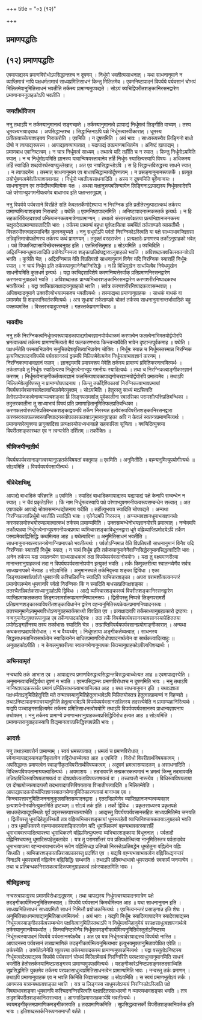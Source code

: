 +++
title = "०३ (१२)"

+++


## प्रमाणपद्धतिः

## (१२) **प्रमाणपद्धतिः**

एवमापाद्यस्य प्रमाणविरोधोऽपसिद्धान्तश्च न दूषणम् । निर्धूमो भवतीत्यसाधनात् । यथा साधनानुमाने न व्याप्तिमात्रं नापि पक्षधर्मतामात्रं साध्यप्रमितिसाधनं किन्तु मिलितमेव । एवमनिष्टापादनं विपर्यये पर्यवसानं चोभयं मिलितमेवानुमितिसाधनं भवतीति तर्कस्य प्रामाण्यमुपपद्यते । सोऽयं क्वचिद्विपरीतशङ्कानिरसनद्वारेण प्रमाणानामनुग्राहकोऽपि भवतीति ।

### **जयतीर्थविजय**

ननु तथाऽपि न तर्कस्यानुमानत्वं सङ्गच्छते । तर्कस्यानुमानत्वे ह्यापाद्यं निर्धूमत्वं लिङ्गीति वाच्यम् । तस्य धूमवत्यभावाद्बाधः । अपसिद्धान्तश्च । सिद्धान्तिनाऽपि पक्षे निर्धूमत्वास्वीकारात् । धूमस्य प्रतीतत्वाच्चेत्याशङ्क्य निराकरोति । एवमिति । न दूषणमिति । अयं भावः । साध्यरूपस्यैव लिङ्गिनो बाधो दोषो न त्वापाद्यरूपस्य । आपाद्यत्वव्याघातात् । यदापाद्यं तत्प्रमाणबाधितमेव । अनिष्टं ह्यापाद्यम् । प्रमाणबाध एवानिष्टत्वम् । न चात्र निर्धूमत्वं साध्यम् । तथात्वे यदि तर्हीति च न स्यात् । किन्तु निर्धूमोऽयमिति स्यात् । न च निर्धूमोऽयमिति ज्ञानस्य यावान्विषयस्तावानेव तर्हि निर्धूमः स्यादित्यस्यापि विषयः । अधिकस्य तर्हि स्यादिति शब्दयोरर्थस्याप्युल्लेखात् । अत एव नापसिद्धान्तोऽपि । स हि सिद्धान्तविरुद्धस्य साधने स्यात् । न त्वापादनेन । तस्मात् साधनानुमान एव बाधापसिद्धान्तयोर्दूषणत्वम् । न प्रसङ्गानुमानरूपतर्के । प्रत्युत तयोर्भूषणत्वमेवेतीत्याशयवानाह । निर्धूमो भवतीत्यसाधनादिति । अस्य न दूषणमिति पूर्वेणान्वयः । साधनानुमान एव तयोर्दोषत्वमित्येकः पक्षः । अथवा यक्षानुरूपबलिन्यायेन लिङ्गिनाऽऽपाद्यस्य निर्धूमत्वादेरपि पक्षे परेणाभ्युपगमनीयत्वमेव बाधाभाव इति पक्षान्तरमूह्यम् ।

ननु विपर्यये पर्यवसाने विरहिते सति केवलतर्केणोद्देश्याया न निरग्निक इति प्रतीतेरनुत्पादात्कथं तर्कस्य प्रामाण्यमित्याशङ्क्य निराचष्टे ॥ यथेति ॥ एवमनिष्टापादनमिति । अनिष्टापादनात्मकस्तर्क इत्यर्थः । न हि सहकारिविरहदशायां प्रमित्यजनकत्वमात्रेणाप्रामाण्यम् । तथात्वे संसारसापेक्षतया प्रत्यभिज्ञानजनकस्य चक्षुरादेरप्रामाण्यापातादिति भावः । तर्कस्य प्रामाण्यं बहुधा पूर्वपक्षयित्वा समर्थितं तर्कताण्डवे व्यासतीर्थैः । विस्तरभीरुत्वादस्माभिर्नेह कृत्स्नमुच्यते । ननु सधूमोऽपि पर्वतो निरग्निकोऽस्त्विति या पक्षे साध्याभावजिज्ञासा तन्निवृत्तिमात्रोपक्षीणस्य तर्कस्य कथं प्रामाण्यम् । तदुक्तं वरदराजेन । प्रत्यक्षादेः प्रमाणस्य तर्कोऽनुग्राहको भवेत् । पक्षे विपक्षजिज्ञासाविच्छेदस्तदनुग्रह इति । एतन्निरसितुमाह ॥ सोऽयमिति ॥ क्वचिदिति । अद्रिरग्निमान्धूमवत्त्वादिति प्रयोगेऽग्निमत्त्व शङ्काप्रतिक्षेपद्वाराऽनुग्राहको भवति । अपिशब्दात्क्वचित्स्वतन्त्रोऽपि भवति । कुत्रेति चेत् । अद्रिरग्निमान्न वेति विप्रतिपत्तौ साधनानुमानं विनैव यदि निरग्निकः स्यात्तर्हि निर्धूमः स्यात् । न चायं निर्धूम इति तर्करूपानुमानेनैवाग्निसिद्धेः । न हि विधिमुखेन साधयित्वैव निषेधमुखेन साधनीयमिति कुलधर्म इत्यर्थः । यद्वा क्वचिद्दशाविशेषे करणनिष्पत्तेरर्वाक् प्रतिप्रमाणनिरसनद्वारेण करणस्यानुग्राहको भवति । अपिशब्दात्ततः प्राग्व्यभिचारशङ्कानिरसनद्वारेण करणशरीरनिष्पादकश्च भवतीत्यर्थः । यद्वा क्वचित्प्रत्यक्षादावनुग्राहको भवति । सर्वत्र करणशरीरनिष्पादकत्वासम्भवात् । अपिशब्दादनुमाने उक्तरीत्योभयात्मकश्च भवतीत्यर्थः । तस्माद्यथा प्रमाणानुग्राहकः । साधकं बाधकं वा प्रमाणमेव हि शङ्कानिवर्तकमित्यर्थः । अत्र सुधायां तर्कताण्डवे चोक्तं तर्कस्य साधनानुमानान्तर्भावादिकं बहु वक्तव्यमस्ति । विस्तरभयादुपरम्यते । गतस्तर्कप्रमाणविचारः ॥

### **भावदीपः**

ननु तर्के निरग्निकत्वनिर्धूमत्वरूपापादकापाद्यगोचरज्ञानयोर्यथाक्रमं करणत्वेन फलत्वेनाभिमतयोर्द्वयोरपि भ्रमत्वात्कथं तर्कस्य प्रामाण्यमित्यतो मैवं फलकरणभावः किन्त्वन्यथैवेति भावेन दृष्टान्तपूर्वकमाह ॥ यथेति । पक्षधर्मतेति परमताभिप्रायेण समुचितदेशवृत्तित्वाभिप्रायेण चोक्तिः । निर्धूमः स्यान्न च निर्धूमस्तस्मान्न निरग्निक इत्यनिष्टापादनविपर्यये पर्यवसानरूपं द्वयमपि मिलितमेवेत्यनेन निर्धूमत्वाभावज्ञानं करणम् । निरग्निकत्वाभावज्ञानं फलम् । ज्ञानद्वयमपि प्रमास्वरूप मेवेति तर्कस्य प्रामाण्यं प्रमितिकरणत्वमित्यर्थः । तर्कताण्डवे तु निर्धूमः स्यादित्यस्य निर्धूमत्वेनाभ्युप गमनीयः स्यादित्यर्थः । तथा च निरग्निकत्वाङ्गीकारज्ञानं करणम् । निर्धूमत्वेनाङ्गीकर्तव्यत्वज्ञानं फलमित्यापादकापाद्यगोचरज्ञानयोर्द्वयोरपि प्रमात्वमेव । तथाऽपि मिलितमेवेत्युक्तिस्तु न प्रामाण्योपपादनाय । किन्तु तर्कोद्देश्यिकायां निरग्निकत्वाभावप्रमायां विपर्ययपर्यवसानसापेक्षत्वाभिप्रायेणेत्युक्तम् । सोऽयमिति । हेतुरस्तु साध्यं माऽस्त्विति हेतोरप्रयोजकत्वेनाव्याप्यत्वशङ्का हि लिङ्गपरामर्शात् पूर्वकालीना स्वारसिका परामर्शोत्पत्तिप्रतिबन्धिका । तदुत्तरकालीना तु साध्याभावं विषयं प्रति प्रमाणाहितानुमितिफलप्रतिबन्धिका । करणफलयोरुत्पत्तिप्रतिबन्धकशङ्काद्वयमपि तर्केण निरस्यत इत्येवंरूपविपरीतशङ्कानिरसनद्वारा करणस्वरूपफलस्वरूपनिष्पादनरूपोपकारकतयाऽनुमानानुग्राहका अपि न केवलं स्वतन्त्रप्रमाणमित्यर्थः । प्रमाणान्तरेत्युक्त्या प्रागुक्तदिशा प्रत्यक्षस्योपाध्यभावग्रहे सहकारिता सूचिता । क्वचिदित्युक्त्या विपरीतशङ्कास्थल एव न त्वन्यत्रेति दर्शितम् ॥ तर्कोक्तिः ॥

### **श्रीविजयीन्द्रतीर्थ**

विपर्ययपर्यवसानाङ्गत्वस्यानुग्रहतर्कविषयतां वक्तुमाह ॥ एवमिति । अनुमितीति । वह्न्यनुमित्युपयोगीत्यर्थः ॥ सोऽयमिति । विपर्ययपर्यवसायीत्यर्थः ।

### **श्रीवेदेशभिक्षु**

आपाद्ये बाधादिकं परिहरति ॥ एवमिति । स्यादिदं बाधादिकमापाद्यस्य यद्यापाद्यं पक्षे केनापि सम्बन्धेन न स्यात् । न चैवं प्रकृतेऽस्ति । किं नाम निर्धूमत्वस्यापि पक्षे परेणाभ्युपगमनीयत्वरूपसम्बन्धेन सत्त्वात् । अत एवापादके आपाद्ये चोक्तसम्बन्धद्योतनाय यदीति । तर्हीत्युभयत्र स्यादिति चोपपद्यते । अन्यथा निरग्निकत्वान्निर्धूमो भवतीति स्यादिति भावः । एतेनेदमपि निरस्तम् । अग्न्यभावज्ञानधूमाभावज्ञानयोः करणफलयोरुभयोरप्यप्रमात्वात्कथं तर्कस्य प्रामाण्यमिति । उक्तसम्बन्धेनोभयज्ञानयोरपि प्रमात्वात् । नन्वेवमपि तर्कोत्पन्नया निर्धूमत्वेनाभ्युपगमनीयत्वप्रमया व्यभिचारशङ्काविधूननद्वारा धूमे वह्निव्याप्तिप्रमोदयेऽपि तर्केण परमप्रमेयवह्निसिद्धिः कथमित्यत आह ॥ यथेत्यादिना ॥ अनुमितिसाधनं भवतीति । साधनानुमानवत्स्वातन्त्र्येणाग्निप्रमापको भवतीत्यर्थः । पर्वतोऽग्निमान्न वेति विप्रतिपत्तौ साधनानुमानं विनैव यदि निरग्निकः स्यात्तर्हि निर्धूमः स्यात् । न चायं निर्धूम इति तर्करूपानुमानेनैवाग्निसिद्धेरनुमानसिद्धत्वादिति भावः । अनेन तर्कस्य यदा स्वातन्त्र्येण साध्यसाधकत्वं तदा विपर्ययपर्यवसानोपयोगः । यदा तु वक्ष्यमाणरीत्या मानान्तरानुग्राहकत्वं तदा न विपर्ययपर्यवसानोपयोग इत्युक्तं भवति । तर्कः किमुक्तरीत्या स्वातन्त्र्येणैव सर्वत्र साध्यप्रमापको नेत्याह ॥ सोऽयमिति । अनुमानस्थले तर्कनिवृत्त्या शङ्का द्विविधा । एका लिङ्गपरामर्शात्पर्वतो धूमवानपि कश्चिन्निरग्निः स्यादिति व्यभिचारशङ्का । अपरा परामर्शोत्पत्यनन्तरं प्रमाणोपलम्भेन धूमवानपि पर्वतो निरग्निकः किं न स्यादिति बाधसत्प्रतिपक्षशङ्का । ततश्चैतन्निवर्तकसाध्यानुग्रहोऽपि द्विविधः । आद्ये व्यभिचारशङ्कारूपं विपरीतशङ्कानिरसनद्वारेण व्याप्तिप्रमाफलकतया लिङ्गपरामर्शरूपप्रमाणनिष्पादनरूपः । द्वितीयस्तु निष्पन्ने लिङ्गपरामर्शे प्रतिप्रमाणशङ्कारूपविपरीतशङ्काविधानेन द्वारेण वह्न्यनुमितिरूपकेवलप्रमाणनिष्पादनरूपः । ततश्चानुमानेऽयमुभयविधोऽप्यनुग्रहस्तर्कसाध्यो विवक्षित एव । प्रत्यक्षादावपि तर्कसाध्यानुग्रहप्रकारो द्रष्टव्यः । नन्वनुमानेऽनुक्तरूपानुग्रह एव तर्केणापादकोद्देश्यः । तदा तर्के विपर्ययपर्यवसानस्यावसानस्यापेक्षिततया प्रयोगेऽङ्गहीनस्य तस्य तर्काभासः स्यादिति चेन्न । तत्प्राप्तिविपर्ययपर्यवसानप्रयोगाङ्गीकारात् । अन्यथा कथकसम्प्रदायविरोधात् । न च वैय्यर्थ्यम् । निर्धूमताया अङ्गीकर्तव्यत्वात् । साधनस्य सिद्धसाधनतानिरासार्थत्वेन स्यादित्यनेन बाधितप्रमाणविरोधोपपादनार्थत्वेन वा सार्थकत्वादित्याहुः ॥ अनुग्राहकोऽपीति । न केवलमुक्तरीत्या स्वातन्त्र्येणानुमापकः किञ्चानुग्राहकोऽपीत्यपिशब्दार्थः ।

### **अभिनवामृतं**

नन्वथापि तर्क आभास एव । आपाद्यस्य प्रमाणविरुद्धत्वसिद्धान्तविरुद्धत्वाच्चेत्यत आह ॥ एवमापाद्यस्येति । अनुमानत्वादसिद्धिर्यथा दूषणं न भवति । एवमपसिद्धान्तः प्रमाणविरोधश्च न दूषणमिति भावः । ननु तथाऽपि नानिष्टापादकस्तर्कः प्रमाणं प्रमितिसाधनत्वाभावानित्यत आह ॥ यथा साधनानुमान इति । यथाऽज्ञाता पक्षधर्मताऽनुमितिहेतुरिति मते तन्मात्रस्यानुमितिहेतुत्वाभावेऽपि मिलितयोस्तत्र हेतुत्वात्प्रामाण्यं न विहन्यते । तथाऽनिष्टापादनमात्रस्यानुमिति हेतुत्वाभावेऽपि विपर्ययपर्यवसानसहितस्य तदस्त्येवेति न प्रामाण्यहानिरित्यर्थः । यद्यपि पञ्चाङ्गसाहित्यमेव तर्कस्य प्रमितिसाधनत्वोपयोगि तथाऽपि विपर्ययपर्यवसानस्य प्राधान्यज्ञापनाय तथोक्तम् । ननु तर्कस्य प्रामाण्ये प्रमाणान्तरानुग्राहकत्वप्रसिद्धिविरोध इत्यत आह ॥ सोऽयमिति । प्रमाणान्तरानुग्राहकस्यापि विद्यमानत्वात्प्रसिद्धिरुपपन्नेति भावः ।

### **आदर्शः**

ननु तथाऽप्यापत्तेर्न प्रामाण्यम् । स्वयं भ्रमरूपत्वात् । भ्रमत्वं च प्रमाणविरोधात् । स्वेनाप्यापाद्यस्यानङ्गीकृतत्वेन तद्विरोधाच्चेत्यत आह ॥ एवमिति । विरोधो विपरीतार्थविषयकत्वम् । अपसिद्धान्तः प्रमाणत्वेन स्वाङ्गीकृतविपरीतार्थविषयकत्वम् । अदूषणं भ्रमत्वासम्पादकम् ॥ असाधनादिति । विधिरूपविषयतानाश्रयत्वादित्यर्थः । अयमाशयः । तदभाववति तत्प्रकारकत्वमात्रं न भ्रमत्वं किन्तु तदभाववति तन्निष्ठविधिरूपविषयताश्रयत्वं वा दोषप्रयोज्यताविषयताश्रयत्वं वा । तच्चापत्तौ नास्त्येव । विधिरूपविषयताया एव दोषप्रयोज्यत्वादापत्तौ तदभावादापत्तिविषयताया विजातीयत्वादिति ॥ मिलितमेवेति । आपाद्यापादकयोर्व्याप्तिज्ञानस्वातन्त्र्येणानुमितिकारणतायां मानाभाव एव । किन्त्वापत्तावनुमितिजननानुकूलशक्तिसम्पादनद्वारा । एतदभिप्रायेणेव व्याप्तिज्ञानजन्यत्वव्यवहार इत्याशयेनोभयमित्युक्तमिति द्रष्टव्यम् ॥ सोऽयं तर्क इति । तर्को द्विविधः । प्रकृतसाध्यस्य प्रकृतपक्षे साधकहेत्वाद्युपस्थितेः पूर्वं प्रवृत्तस्तत्पाश्चात्यश्चेति । आद्यस्तु विपर्ययपर्यवसानसहितः साध्यप्रमितिमेव जनयति । द्वितीयस्तु धूमादिहेतूपस्थितौ तत्र वह्निव्यभिचारशङ्कायां धूमरूपहेतौ व्याप्तिनिश्चायकतयाऽनुग्रहको भवति । तत्र धूमाधिकरणे वह्न्यभावस्याशङ्कितत्वेन यदि धूमाधिकरणं वह्न्यभाववत्स्यात्तर्हि धूमाभाववत्स्यादित्यापत्त्या धूमाधिकरणे वह्निप्रमित्युत्पत्त्या व्यभिचारशङ्काया विधूननात् । पर्वतादौ वह्निनिश्चयस्तु धूमादिरूपहेतुबलादेव । यत्र तु परामर्शोत्तरं यत्र प्रतिपक्षोत्थित्या नानुमितिस्तत्र पर्वतादावेव धूमाभावापत्या वह्न्यभावाभावत्वेन रूपेण वह्निसिध्द्या प्रतिपक्षे निरस्तेऽप्रतिबद्धेन धूमहेतुना वह्नित्वेन वह्निः सिध्यति । व्यभिचारशङ्कातन्निरासप्रकारस्तु प्रदर्शित एव । यद्यपि वह्न्यभावाभावत्वेन वह्निसिध्द्यनन्तरं विनाऽपि धूमपरामर्शं वह्नित्वेन वह्निसिद्धिः सम्भवति । तथाऽपि प्रतिबन्धाभावो धूमपरामर्शः स्वकार्यं जनयत्येव । तथा च प्रतिबन्धकनिरासकत्वादिरूपमनुग्राहकत्वं तर्कस्याक्षतमिति भावः ।

### **श्रीविट्टलभट्ट**

नन्वस्त्वापाद्यस्य प्रमाणविरोधाद्यदूषणम् । तथा चापद्यस्य निर्धूमत्वस्यापादनमात्रेण पक्षे तदङ्गीकार्यमित्यनुमितिसम्भवात् । विपर्यये पर्यवसानं किमर्थमित्यत आह ॥ यथा साधनानुमान इति । साध्यप्रमितिसाधनं साध्यप्रमितौ साधनं निमित्तौ प्रयोजकमित्यर्थः । एवमित्यनन्तरं प्रसाङ्गान्न इति शेषः । अनुमितिसाधनमापाद्यानुमितिसाधनमित्यर्थः । अयं भावः । यद्यपि निर्धूमः स्यादित्यापादनेन स्यादेवापाद्यस्य निर्धूमत्वस्याङ्गीकार्यत्वसम्बन्धेन पक्षयित्वानुमितिस्तथाऽपि न निर्धूमत्वमिहानुमेयं परपक्षसाधुत्वज्ञापनार्थत्वे तर्कस्यानुमानवैय्यर्थ्यात् । किन्त्वनिष्टत्वेनैव निर्धूमत्वमङ्गीकार्यमित्यनुमितिर्वस्तुतोऽनिष्टस्य निर्धूमत्वस्यापादनं विपर्यये पर्यवसानमपेक्ष्यैव । अत एव यत्र निर्धूमत्वादेरापाद्यस्य विपर्ययो नास्ति । आपादनस्य पर्यवसानं तत्राप्रामाणिकं तदङ्गीकार्यमित्यनुमित्यभाव इत्युभयमुक्तानुमितावपेक्षित एवेति ॥ तर्कस्येति । तर्क्यतेऽनेनेति व्युत्पत्त्या तर्कस्यापादकस्य प्रामाण्यमुपपन्नमित्यर्थः । यद्वा वस्तुतोऽनिष्टस्य निर्धूमत्वादेरापाद्यस्य विपर्यये पर्यवसानं चोभयं मिलितमेवायं निरग्निरिति परपक्षसाधुत्वानुमानमिति साधनं भवतीति हेतोस्तर्कस्यानिष्टप्रसङ्गस्य प्रामाण्यमुपपन्नमित्यर्थः । यदङ्गीकारेऽनिष्टप्रसङ्गस्तदसाध्विति सुप्रसिद्धमिति युक्तमेव तर्कस्य परपक्षासाधुत्वप्रमितिसाधनत्वेन प्रामाण्यमिति भावः । नन्वस्तु तर्कः प्रमाणम् । तथाऽपि प्रमाणानुग्राहक एव न भवति किमिति जिज्ञासायामाह ॥ सोऽयमिति । स स्वयं प्रमाणभूतोऽयं तर्कः । आगमस्य यत्रान्यथात्वशङ्का भवति । यत्र च लिङ्गस्य साधुमत्त्वेऽप्ययं निरग्निकोऽस्त्विति पक्षे विषयाभावशङ्का धूमवानपि कश्चिदनग्निरस्त्विति पक्षतदितरसाधारणो न व्याप्त्यभावशङ्का भवति । तत्र तादृशविपरीतशङ्कानिरासत्वात् । आगमादिप्रमाणसहकार्यपि भवतीत्यर्थः । स्वयमङ्गीकृतमप्रामाणिकमङ्गीकारयति ॥ तदप्रामाणिकमिति । सुप्रसिद्धत्वात्तर्को विपरीतशङ्कानिवर्तक इति भावः । इतिशब्दस्तर्कनिरूपणसमाप्तौ वर्तते ।

